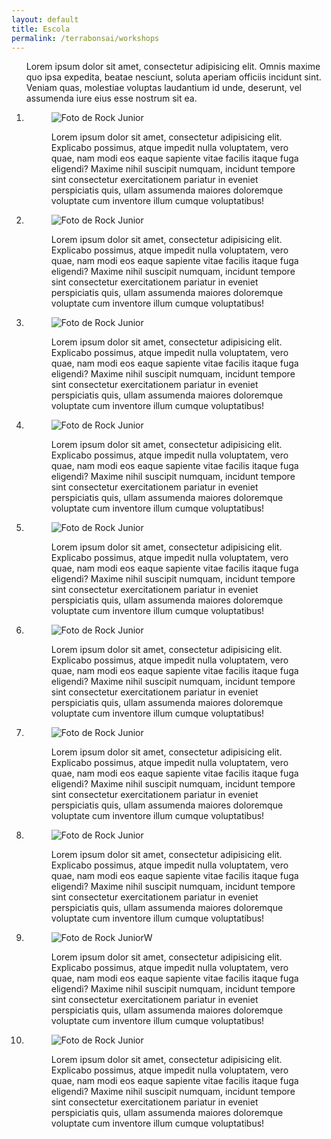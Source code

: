 ```yaml
---
layout: default
title: Escola
permalink: /terrabonsai/workshops
---
```


<main class="main">
<div class="container">
<ol class="portfolio">
<p>Lorem ipsum dolor sit amet, consectetur adipisicing elit. Omnis maxime quo ipsa expedita, beatae nesciunt, soluta aperiam officiis incidunt sint. Veniam quas, molestiae voluptas laudantium id unde, deserunt, vel assumenda iure eius esse nostrum sit ea.</p>
<li>
<figure>
<img class="foto-flex" src="../assets/images/workshops/china-001.jpg" alt="Foto de Rock Junior">
<p>Lorem ipsum dolor sit amet, consectetur adipisicing elit. Explicabo possimus, atque impedit nulla voluptatem, vero quae, nam modi eos eaque sapiente vitae facilis itaque fuga eligendi? Maxime nihil suscipit numquam, incidunt tempore sint consectetur exercitationem pariatur in eveniet perspiciatis quis, ullam assumenda maiores doloremque voluptate cum inventore illum cumque voluptatibus!</p>
</figure>
</li>
<li>
<figure>
<img class="foto-flex" src="../assets/images/workshops/china-002.JPG" alt="Foto de Rock Junior">
<p>Lorem ipsum dolor sit amet, consectetur adipisicing elit. Explicabo possimus, atque impedit nulla voluptatem, vero quae, nam modi eos eaque sapiente vitae facilis itaque fuga eligendi? Maxime nihil suscipit numquam, incidunt tempore sint consectetur exercitationem pariatur in eveniet perspiciatis quis, ullam assumenda maiores doloremque voluptate cum inventore illum cumque voluptatibus!</p>
</figure>
</li>
<li>
<figure>
<img class="foto-flex" src="../assets/images/workshops/china-003.JPG" alt="Foto de Rock Junior">
<p>Lorem ipsum dolor sit amet, consectetur adipisicing elit. Explicabo possimus, atque impedit nulla voluptatem, vero quae, nam modi eos eaque sapiente vitae facilis itaque fuga eligendi? Maxime nihil suscipit numquam, incidunt tempore sint consectetur exercitationem pariatur in eveniet perspiciatis quis, ullam assumenda maiores doloremque voluptate cum inventore illum cumque voluptatibus!</p>
</figure>
</li>
<li>
<figure>
<img class="foto-flex" src="../assets/images/workshops/china-004.JPG" alt="Foto de Rock Junior">
<p>Lorem ipsum dolor sit amet, consectetur adipisicing elit. Explicabo possimus, atque impedit nulla voluptatem, vero quae, nam modi eos eaque sapiente vitae facilis itaque fuga eligendi? Maxime nihil suscipit numquam, incidunt tempore sint consectetur exercitationem pariatur in eveniet perspiciatis quis, ullam assumenda maiores doloremque voluptate cum inventore illum cumque voluptatibus!</p>
</figure>
</li>
<li>
<figure>
<img class="foto-flex" src="../assets/images/workshops/china-005.JPG" alt="Foto de Rock Junior">
<p>Lorem ipsum dolor sit amet, consectetur adipisicing elit. Explicabo possimus, atque impedit nulla voluptatem, vero quae, nam modi eos eaque sapiente vitae facilis itaque fuga eligendi? Maxime nihil suscipit numquam, incidunt tempore sint consectetur exercitationem pariatur in eveniet perspiciatis quis, ullam assumenda maiores doloremque voluptate cum inventore illum cumque voluptatibus!</p>
</figure>
</li>
<li>
<figure>
<img class="foto-flex" src="../assets/images/workshops/china-006.JPG" alt="Foto de Rock Junior">
<p>Lorem ipsum dolor sit amet, consectetur adipisicing elit. Explicabo possimus, atque impedit nulla voluptatem, vero quae, nam modi eos eaque sapiente vitae facilis itaque fuga eligendi? Maxime nihil suscipit numquam, incidunt tempore sint consectetur exercitationem pariatur in eveniet perspiciatis quis, ullam assumenda maiores doloremque voluptate cum inventore illum cumque voluptatibus!</p>
</figure>
</li>
<li>
<figure>
<img class="foto-flex" src="../assets/images/workshops/china-007.JPG" alt="Foto de Rock Junior">
<p>Lorem ipsum dolor sit amet, consectetur adipisicing elit. Explicabo possimus, atque impedit nulla voluptatem, vero quae, nam modi eos eaque sapiente vitae facilis itaque fuga eligendi? Maxime nihil suscipit numquam, incidunt tempore sint consectetur exercitationem pariatur in eveniet perspiciatis quis, ullam assumenda maiores doloremque voluptate cum inventore illum cumque voluptatibus!</p>
</figure>
</li>
<li>
<figure>
<img class="foto-flex" src="../assets/images/workshops/buenosaires-001.jpg" alt="Foto de Rock Junior">
<p>Lorem ipsum dolor sit amet, consectetur adipisicing elit. Explicabo possimus, atque impedit nulla voluptatem, vero quae, nam modi eos eaque sapiente vitae facilis itaque fuga eligendi? Maxime nihil suscipit numquam, incidunt tempore sint consectetur exercitationem pariatur in eveniet perspiciatis quis, ullam assumenda maiores doloremque voluptate cum inventore illum cumque voluptatibus!</p>
</figure>
</li>
<li>
<figure>
<img class="foto-flex" src="../assets/images/workshops/buenosaires-002.jpg" alt="Foto de Rock JuniorW">
<p>Lorem ipsum dolor sit amet, consectetur adipisicing elit. Explicabo possimus, atque impedit nulla voluptatem, vero quae, nam modi eos eaque sapiente vitae facilis itaque fuga eligendi? Maxime nihil suscipit numquam, incidunt tempore sint consectetur exercitationem pariatur in eveniet perspiciatis quis, ullam assumenda maiores doloremque voluptate cum inventore illum cumque voluptatibus!</p>
</figure>
</li>
<li>
<figure>
<img class="foto-flex" src="../assets/images/workshops/buenosaires-003.jpg" alt="Foto de Rock Junior">
<p>Lorem ipsum dolor sit amet, consectetur adipisicing elit. Explicabo possimus, atque impedit nulla voluptatem, vero quae, nam modi eos eaque sapiente vitae facilis itaque fuga eligendi? Maxime nihil suscipit numquam, incidunt tempore sint consectetur exercitationem pariatur in eveniet perspiciatis quis, ullam assumenda maiores doloremque voluptate cum inventore illum cumque voluptatibus!</p>
</figure>
</li>
</ol>
</div>
</main>

